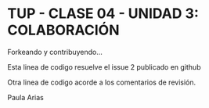 # TUP - CLASE 04 - UNIDAD 3: COLABORACIÓN

Forkeando y contribuyendo...

Esta linea de codigo resuelve el issue 2 publicado en github

Otra linea de codigo acorde a los comentarios de revisión.

Paula Arias